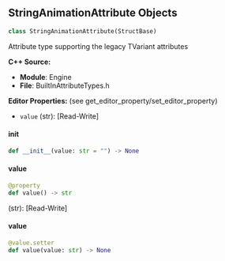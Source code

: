 ## StringAnimationAttribute Objects

```python
class StringAnimationAttribute(StructBase)
```

Attribute type supporting the legacy TVariant<FString> attributes

**C++ Source:**

- **Module**: Engine
- **File**: BuiltInAttributeTypes.h

**Editor Properties:** (see get_editor_property/set_editor_property)

- ``value`` (str):  [Read-Write]

<a id="unreal.StringAnimationAttribute.__init__"></a>

#### __init__

```python
def __init__(value: str = "") -> None
```

<a id="unreal.StringAnimationAttribute.value"></a>

#### value

```python
@property
def value() -> str
```

(str):  [Read-Write]

<a id="unreal.StringAnimationAttribute.value"></a>

#### value

```python
@value.setter
def value(value: str) -> None
```

<a id="unreal.TransformAnimationAttribute"></a>